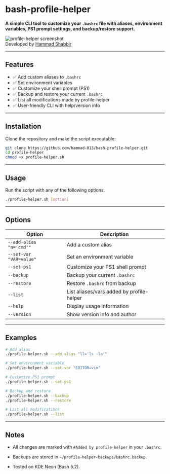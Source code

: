 # bash-profile-helper

**A simple CLI tool to customize your `.bashrc` file with aliases, environment variables, PS1 prompt settings, and backup/restore support.**

![profile-helper screenshot](https://img.shields.io/badge/Bash-Script-green)  
Developed by [Hammad Shabbir](https://github.com/hammad-013)

---

## Features

- ✅ Add custom aliases to `.bashrc`
- ✅ Set environment variables
- ✅ Customize your shell prompt (PS1)
- ✅ Backup and restore your current `.bashrc`
- ✅ List all modifications made by profile-helper
- ✅ User-friendly CLI with help/version info

---

## Installation

Clone the repository and make the script executable:

```bash
git clone https://github.com/hammad-013/bash-profile-helper.git
cd profile-helper
chmod +x profile-helper.sh
```

---

## Usage

Run the script with any of the following options:
```bash
./profile-helper.sh [option]
```

---

## Options

| Option                  | Description                               |
| ----------------------- | ----------------------------------------- |
| `--add-alias "n='cmd'"` | Add a custom alias                        |
| `--set-var "VAR=value"` | Set an environment variable               |
| `--set-ps1`             | Customize your PS1 shell prompt           |
| `--backup`              | Backup your current `.bashrc`             |
| `--restore`             | Restore `.bashrc` from backup             |
| `--list`                | List aliases/vars added by profile-helper |
| `--help`                | Display usage information                 |
| `--version`             | Show version info and author              |

---

## Examples

```bash
# Add alias
./profile-helper.sh --add-alias "ll='ls -la'"

# Set environment variable
./profile-helper.sh --set-var "EDITOR=vim"

# Customize PS1 prompt
./profile-helper.sh --set-ps1

# Backup and restore
./profile-helper.sh --backup
./profile-helper.sh --restore

# List all modifications
./profile-helper.sh --list
```

---

## Notes

- All changes are marked with `#Added by profile-helper` in your `.bashrc`.

- Backups are stored in `~/profile-helper-backups/bashrc.backup`.

- Tested on KDE Neon (Bash 5.2).
